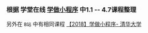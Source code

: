 ### 
### 根据 学堂在线 [学做小程序](http://www.xuetangx.com/courses/course-v1:TsinghuaX+2018032801X+2018_T1/about) 中1.1 -- 4.7课程整理
另外在 `B站` 中有相同课程 [【2018】学做小程序- 清华大学](https://www.bilibili.com/video/av22004522) 
